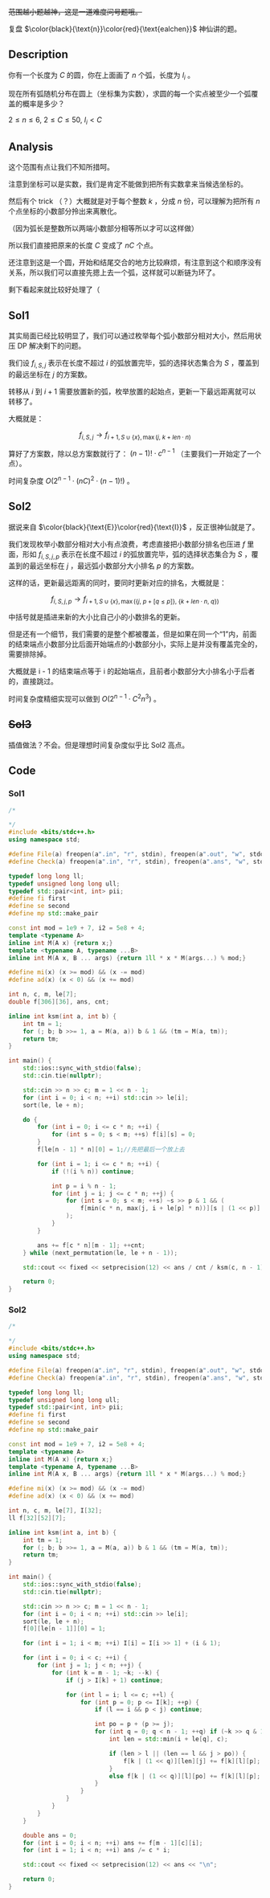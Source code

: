 ~~范围越小题越神，这是一道难度问号题哦。~~

复盘 $\color{black}{\text{n}}\color{red}{\text{ealchen}}$ 神仙讲的题。

## Description

你有一个长度为 $C$ 的圆，你在上面画了 $n$ 个弧，长度为 $l_i$ 。

现在所有弧随机分布在圆上（坐标集为实数），求圆的每一个实点被至少一个弧覆盖的概率是多少？

$2 \leq n \leq 6,\ 2 \leq C \leq 50,\ l_i < C$

## Analysis

这个范围有点让我们不知所措呵。

注意到坐标可以是实数，我们是肯定不能做到把所有实数拿来当候选坐标的。

然后有个 trick （？）大概就是对于每个整数 $k$ ，分成 $n$ 份，可以理解为把所有 $n$ 个点坐标的小数部分拎出来离散化。

（因为弧长是整数所以两端小数部分相等所以才可以这样做）

所以我们直接把原来的长度 $C$ 变成了 $nC$ 个点。

还注意到这是一个圆，开始和结尾交合的地方比较麻烦，有注意到这个和顺序没有关系，所以我们可以直接先摁上去一个弧，这样就可以断链为环了。

剩下看起来就比较好处理了（

## Sol1

其实局面已经比较明显了，我们可以通过枚举每个弧小数部分相对大小，然后用状压 $\text{DP}$ 解决剩下的问题。

我们设 $f_{i, S, j}$ 表示在长度不超过 $i$ 的弧放置完毕，弧的选择状态集合为 $S$ ，覆盖到的最远坐标在 $j$ 的方案数。

转移从 $i$ 到 $i + 1$ 需要放置新的弧，枚举放置的起始点，更新一下最远距离就可以转移了。

大概就是：

$$f_{i, S, j} \rightarrow f_{i + 1, S \cup \{x\}, \max(j,\ k + len \cdot n)}$$

算好了方案数，除以总方案数就行了： $(n - 1)! \cdot c ^ {n - 1}$ （主要我们一开始定了一个点）。

时间复杂度 $O(2 ^ {n - 1} \cdot (nC) ^ 2 \cdot (n - 1)!)$ 。

## Sol2

据说来自 $\color{black}{\text{E}}\color{red}{\text{I}}$ ，反正很神仙就是了。

我们发现枚举小数部分相对大小有点浪费，考虑直接把小数部分排名也压进 $f$ 里面，形如 $f_{i, S, j, p}$ 表示在长度不超过 $i$ 的弧放置完毕，弧的选择状态集合为 $S$ ，覆盖到的最远坐标在 $j$ ，最远弧小数部分大小排名 $p$ 的方案数。

这样的话，更新最远距离的同时，要同时更新对应的排名，大概就是：

$$f_{i, S, j, p} \rightarrow f_{i + 1, S \cup \{x\}, \max(\{j,\ p + [q \leq p] \},\ \{k + len \cdot n,\ q\})}$$

中括号就是插进来新的大小比自己小的小数排名的更新。

但是还有一个细节，我们需要的是整个都被覆盖，但是如果在同一个“1”内，前面的结束端点小数部分比后面开始端点的小数部分小，实际上是并没有覆盖完全的，需要排除掉。

大概就是 i - 1 的结束端点等于 i 的起始端点，且前者小数部分大小排名小于后者的，直接跳过。

时间复杂度精细实现可以做到 $O(2 ^ {n - 1} \cdot C ^ 2 n ^ 3)$ 。

## ~~Sol3~~

插值做法？不会。但是理想时间复杂度似乎比 Sol2 高点。

## Code

### Sol1

```cpp
/*

*/
#include <bits/stdc++.h>
using namespace std;

#define File(a) freopen(a".in", "r", stdin), freopen(a".out", "w", stdout);
#define Check(a) freopen(a".in", "r", stdin), freopen(a".ans", "w", stdout);

typedef long long ll;
typedef unsigned long long ull;
typedef std::pair<int, int> pii;
#define fi first
#define se second
#define mp std::make_pair

const int mod = 1e9 + 7, i2 = 5e8 + 4;
template <typename A>
inline int M(A x) {return x;}
template <typename A, typename ...B>
inline int M(A x, B ... args) {return 1ll * x * M(args...) % mod;}

#define mi(x) (x >= mod) && (x -= mod)
#define ad(x) (x < 0) && (x += mod)

int n, c, m, le[7];
double f[306][36], ans, cnt;

inline int ksm(int a, int b) {
	int tm = 1;
	for (; b; b >>= 1, a = M(a, a)) b & 1 && (tm = M(a, tm));
	return tm;
}

int main() {
	std::ios::sync_with_stdio(false);
	std::cin.tie(nullptr);

	std::cin >> n >> c; m = 1 << n - 1;
	for (int i = 0; i < n; ++i) std::cin >> le[i];
	sort(le, le + n);

	do {
		for (int i = 0; i <= c * n; ++i) {
			for (int s = 0; s < m; ++s) f[i][s] = 0;
		}
		f[le[n - 1] * n][0] = 1;//先把最后一个放上去

		for (int i = 1; i <= c * n; ++i) {
			if (!(i % n)) continue;

			int p = i % n - 1;
			for (int j = i; j <= c * n; ++j) {
				for (int s = 0; s < m; ++s) ~s >> p & 1 && (
					f[min(c * n, max(j, i + le[p] * n))][s | (1 << p)] += f[j][s]
				);
			}
		}

		ans += f[c * n][m - 1]; ++cnt;
	} while (next_permutation(le, le + n - 1));

	std::cout << fixed << setprecision(12) << ans / cnt / ksm(c, n - 1);

	return 0;
}
```
### Sol2

```cpp
/*

*/
#include <bits/stdc++.h>
using namespace std;

#define File(a) freopen(a".in", "r", stdin), freopen(a".out", "w", stdout);
#define Check(a) freopen(a".in", "r", stdin), freopen(a".ans", "w", stdout);

typedef long long ll;
typedef unsigned long long ull;
typedef std::pair<int, int> pii;
#define fi first
#define se second
#define mp std::make_pair

const int mod = 1e9 + 7, i2 = 5e8 + 4;
template <typename A>
inline int M(A x) {return x;}
template <typename A, typename ...B>
inline int M(A x, B ... args) {return 1ll * x * M(args...) % mod;}

#define mi(x) (x >= mod) && (x -= mod)
#define ad(x) (x < 0) && (x += mod)

int n, c, m, le[7], I[32];
ll f[32][52][7];

inline int ksm(int a, int b) {
	int tm = 1;
	for (; b; b >>= 1, a = M(a, a)) b & 1 && (tm = M(a, tm));
	return tm;
}

int main() {
	std::ios::sync_with_stdio(false);
	std::cin.tie(nullptr);

	std::cin >> n >> c; m = 1 << n - 1;
	for (int i = 0; i < n; ++i) std::cin >> le[i];
	sort(le, le + n);
	f[0][le[n - 1]][0] = 1;

	for (int i = 1; i < m; ++i) I[i] = I[i >> 1] + (i & 1);

	for (int i = 0; i < c; ++i) {
		for (int j = 1; j < n; ++j) {
			for (int k = m - 1; ~k; --k) {
				if (j > I[k] + 1) continue;

				for (int l = i; l <= c; ++l) {
					for (int p = 0; p <= I[k]; ++p) {
						if (l == i && p < j) continue;

						int po = p + (p >= j);
						for (int q = 0; q < n - 1; ++q) if (~k >> q & 1) {
							int len = std::min(i + le[q], c);

							if (len > l || (len == l && j > po)) {
								f[k | (1 << q)][len][j] += f[k][l][p];
							}
							else f[k | (1 << q)][l][po] += f[k][l][p];
						}
					}
				}
			}
		}
	}

	double ans = 0;
	for (int i = 0; i < n; ++i) ans += f[m - 1][c][i];
	for (int i = 1; i < n; ++i) ans /= c * i;

	std::cout << fixed << setprecision(12) << ans << "\n";

	return 0;
}
```
